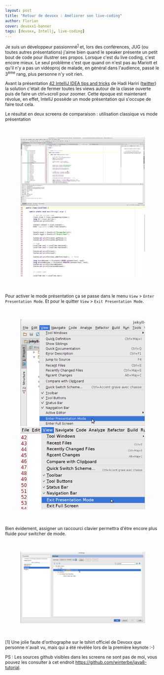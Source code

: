```yaml
---
layout: post
title: "Retour de devoxx : Améliorer son live-coding"
author: Florian
cover: devoxx1-banner
tags: [devoxx, Intellj, live-coding]
---
```


Je suis un développeur passionnné<sup><a href="#note1">1</a></sup> et, lors des conférences, JUG (ou toutes autres présentations) j'aime bien quand le speaker présente un petit bout de code pour illustrer ses propos.
Lorsque c'est du live coding, c'est encore mieux.
Le seul problème c'est que quand on n'est pas au Mariott et qu'il n'y a pas un vidéoproj de malade, en général dans l'audience, passé le 3<sup>ème</sup> rang, plus personne n'y voit rien.
<!--break-->

Avant la présentation <a href="http://cfp.devoxx.fr/devoxxfr2014/talk/TYC-384/42%20IntelliJ%20IDEA%20tips%20and%20tricks%20in%2045%20minutes">42 IntelliJ IDEA tips and tricks</a> de Hadi Hariri (<a href="https://twitter.com/@hhariri">twitter</a>)
 la solution c'était de fermer toutes les views autour de la classe ouverte puis de faire un ctrl+scroll pour zoomer.
Cette époque est maintenant révolue, en effet, IntellJ possède un mode présentation qui s'occupe de faire tout cela.

Le résultat en deux screens de comparaison : utilisation classique vs mode présentation


<div style="text-align:center;margin:50px">
    <a href="/images/postDevoxx1/normalView.png" data-lightbox="group-1" title="Mode normal"  class="inlineBoxes">
        <img class="medium" src="/images/postDevoxx1/normalView.png" alt="Mode normal"/>
    </a>
    <a href="/images/postDevoxx1/presentationView.png" data-lightbox="group-1" title="Mode présentation"  class="inlineBoxes">
        <img class="medium" src="/images/postDevoxx1/presentationView.png" alt="Mode présentation"/>
    </a>
</div>


Pour activer le mode présentation ça se passe dans le menu `View` > `Enter Presentation Mode`. Et pour le quitter `View` > `Exit Presentation Mode`.

<div style="text-align:center;margin:50px">
    <a href="/images/postDevoxx1/menu1.png" data-lightbox="group-1" title="Menu pour passer en mode présentation" class="inlineBoxes">
        <img class="medium" src="/images/postDevoxx1/menu1.png" alt="Accès Menu présentation"/>
    </a>
    <a href="/images/postDevoxx1/menu2.png" data-lightbox="group-1" title="Menu pour quitter en mode présentation" class="inlineBoxes">
            <img class="medium" src="/images/postDevoxx1/menu2.png" alt="Retour normal"/>
    </a>
</div>


Bien évidement, assigner un raccourci clavier permettra d'être encore plus fluide pour switcher de mode.

<div style="text-align:center;margin:50px;">
    <a href="/images/postDevoxx1/settingShortcut.png" data-lightbox="group-1" title="Settings pour affecter un raccourci à l'action présentation">
        <img class="medium" src="/images/postDevoxx1/settingShortcut.png" alt="Settings pour raccourci"/>
    </a>
</div>


<div id="note1">[1] Une jolie faute d'orthographe sur le tshirt officiel de Devoxx que personne n'avait vu, mais qui a été révélée lors de la première keynote :-)</div>

PS : Les sources github visibles dans les screens ne sont pas de moi, vous pouvez les consulter à cet endroit <a href="https://github.com/winterbe/java8-tutorial">https://github.com/winterbe/java8-tutorial</a>.

